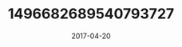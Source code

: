 ---
title: "1496682689540793727"
image: "2017-04-20 07.48.21 1496682689540793727_46248401"
date: "2017-04-20"
type: "photo"
---